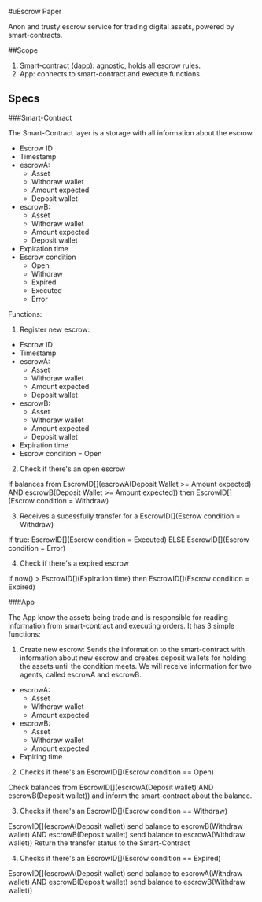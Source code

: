 #uEscrow Paper

Anon and trusty escrow service for trading digital assets, powered by smart-contracts.

##Scope

1. Smart-contract (dapp): agnostic, holds all escrow rules.
2. App: connects to smart-contract and execute functions.

## Specs

###Smart-Contract

The Smart-Contract layer is a storage with all information about the escrow.

* Escrow ID
* Timestamp
* escrowA:
  * Asset 
  * Withdraw wallet
  * Amount expected
  * Deposit wallet
* escrowB: 
  * Asset
  * Withdraw wallet
  * Amount expected
  * Deposit wallet
* Expiration time 
* Escrow condition
  * Open
  * Withdraw
  * Expired
  * Executed
  * Error

Functions:

1) Register new escrow:

* Escrow ID
* Timestamp
* escrowA:
  * Asset 
  * Withdraw wallet
  * Amount expected
  * Deposit wallet
* escrowB: 
  * Asset
  * Withdraw wallet
  * Amount expected
  * Deposit wallet
* Expiration time 
* Escrow condition = Open

2) Check if there's an open escrow

If balances from EscrowID[]\(escrowA\(Deposit Wallet >= Amount expected\) AND escrowB\(Deposit Wallet >= Amount expected\)\) then EscrowID[](Escrow condition = Withdraw)

3) Receives a sucessfully transfer for a EscrowID[]\(Escrow condition = Withdraw\)

If true: EscrowID[]\(Escrow condition = Executed\) ELSE EscrowID[]\(Escrow condition = Error\)

4) Check if there's a expired escrow

If now\(\) \> EscrowID[]\(Expiration time\) then EscrowID[]\(Escrow condition = Expired\)

###App

The App know the assets being trade and is responsible for reading information from smart-contract and executing orders. It has 3 simple functions:

1) Create new escrow: Sends the information to the smart-contract with information about new escrow and creates deposit wallets for holding the assets until the condition meets.
We will receive information for two agents, called escrowA and escrowB.

* escrowA:
  * Asset
  * Withdraw wallet
  * Amount expected
* escrowB: 
  * Asset
  * Withdraw wallet
  * Amount expected
* Expiring time  
  
2) Checks if there's an EscrowID[]\(Escrow condition == Open\)

Check balances from EscrowID[]\(escrowA\(Deposit wallet\) AND escrowB\(Deposit wallet\)\) and inform the smart-contract about the balance.

3) Checks if there's an EscrowID[]\(Escrow condition == Withdraw\)

EscrowID[]\(escrowA\(Deposit wallet\) send balance to escrowB\(Withdraw wallet\) AND escrowB\(Deposit wallet\) send balance to escrowA\(Withdraw wallet\)\)
Return the transfer status to the Smart-Contract 

4) Checks if there's an EscrowID[]\(Escrow condition == Expired\)

EscrowID[]\(escrowA\(Deposit wallet\) send balance to escrowA\(Withdraw wallet\) AND escrowB\(Deposit wallet\) send balance to escrowB\(Withdraw wallet\)\)

